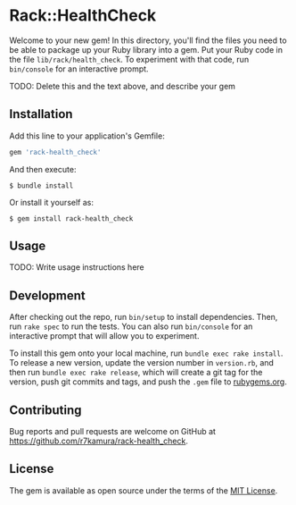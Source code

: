 # Rack::HealthCheck

Welcome to your new gem! In this directory, you'll find the files you need to be able to package up your Ruby library into a gem. Put your Ruby code in the file `lib/rack/health_check`. To experiment with that code, run `bin/console` for an interactive prompt.

TODO: Delete this and the text above, and describe your gem

## Installation

Add this line to your application's Gemfile:

```ruby
gem 'rack-health_check'
```

And then execute:

    $ bundle install

Or install it yourself as:

    $ gem install rack-health_check

## Usage

TODO: Write usage instructions here

## Development

After checking out the repo, run `bin/setup` to install dependencies. Then, run `rake spec` to run the tests. You can also run `bin/console` for an interactive prompt that will allow you to experiment.

To install this gem onto your local machine, run `bundle exec rake install`. To release a new version, update the version number in `version.rb`, and then run `bundle exec rake release`, which will create a git tag for the version, push git commits and tags, and push the `.gem` file to [rubygems.org](https://rubygems.org).

## Contributing

Bug reports and pull requests are welcome on GitHub at https://github.com/r7kamura/rack-health_check.


## License

The gem is available as open source under the terms of the [MIT License](https://opensource.org/licenses/MIT).
